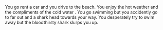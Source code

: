You go rent a car and you drive to the beach. You enjoy the hot weather and the compliments of the cold water . You go swimming but you accidently go to far out and a shark head towards your way. You desperately try to swim away but the bloodthirsty shark slurps you up. 